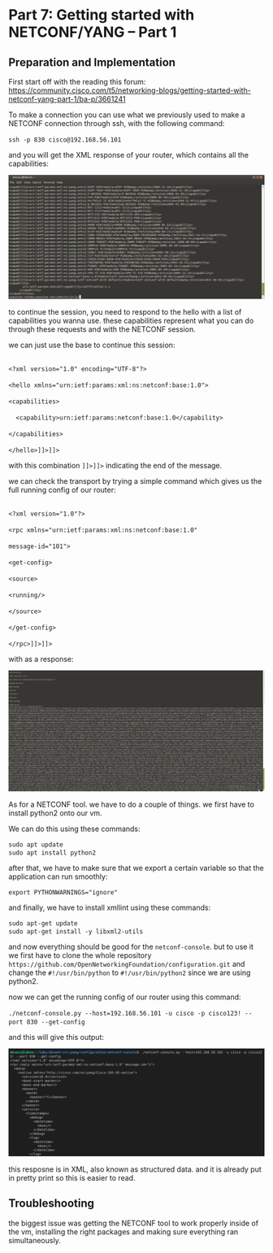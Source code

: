 # Part 7: Getting started with NETCONF/YANG – Part 1


## Preparation and Implementation

First start off with the reading this forum: https://community.cisco.com/t5/networking-blogs/getting-started-with-netconf-yang-part-1/ba-p/3661241

To make a connection you can use what we previously used to make a NETCONF connection through ssh, with the following command: 

`ssh -p 830 cisco@192.168.56.101`

and you will get the XML response of your router, which contains all the capabilities: 

![alt text](images/ssh.png)

to continue the session, you need to respond to the hello with a list of capabilities you wanna use. these capabilities represent what you can do through these requests and with the NETCONF session. 

we can just use the base to continue this session: 

```

<?xml version="1.0" encoding="UTF-8"?>

<hello xmlns="urn:ietf:params:xml:ns:netconf:base:1.0">

<capabilities>

  <capability>urn:ietf:params:netconf:base:1.0</capability>

</capabilities>

</hello>]]>]]>
```

with this combination `]]>]]>` indicating the end of the message. 
 

we can check the transport by trying a simple command which gives us the full running config of our router:

```

<?xml version="1.0"?>

<rpc xmlns="urn:ietf:params:xml:ns:netconf:base:1.0"

message-id="101">

<get-config>

<source>

<running/>

</source>

</get-config>

</rpc>]]>]]>
```

with as a response: 

![alt text](images/device_config.png)


As for a NETCONF tool. we have to do a couple of things. we first have to install python2 onto our vm. 

We can do this using these commands: 

```
sudo apt update
sudo apt install python2
```

after that, we have to make sure that we export a certain variable so that the application can run smoothly: 

```
export PYTHONWARNINGS="ignore"
```

and finally, we have to install xmllint using these commands: 

```
sudo apt-get update 
sudo apt-get install -y libxml2-utils
```

and now everything should be good for the `netconf-console`. but to use it we first have to clone the whole repository `https://github.com/OpenNetworkingFoundation/configuration.git` and change the `#!/usr/bin/python` to `#!/usr/bin/python2` since we are using python2. 

now we can get the running config of our router using this command: 

`./netconf-console.py --host=192.168.56.101 -u cisco -p cisco123! --port 830 --get-config`

and this will give this output: 

![alt text](images/netconf.png)

this resposne is in XML, also known as structured data. and it is already put in pretty print so this is easier to read. 


## Troubleshooting

the biggest issue was getting the NETCONF tool to work properly inside of the vm, installing the right packages and making sure everything ran simultaneously.



